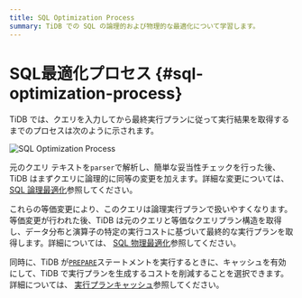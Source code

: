 ```yaml
---
title: SQL Optimization Process
summary: TiDB での SQL の論理的および物理的な最適化について学習します。
---
```


# SQL最適化プロセス {#sql-optimization-process}

TiDB では、クエリを入力してから最終実行プランに従って実行結果を取得するまでのプロセスは次のように示されます。

![SQL Optimization Process](https://docs-download.pingcap.com/media/images/docs/sql-optimization.png)

元のクエリ テキストを`parser`で解析し、簡単な妥当性チェックを行った後、TiDB はまずクエリに論理的に同等の変更を加えます。詳細な変更については、 [SQL 論理最適化](/sql-logical-optimization.md)参照してください。

これらの等価変更により、このクエリは論理実行プランで扱いやすくなります。等価変更が行われた後、TiDB は元のクエリと等価なクエリプラン構造を取得し、データ分布と演算子の特定の実行コストに基づいて最終的な実行プランを取得します。詳細については、 [SQL 物理最適化](/sql-physical-optimization.md)参照してください。

同時に、TiDB が[`PREPARE`](/sql-statements/sql-statement-prepare.md)ステートメントを実行するときに、キャッシュを有効にして、TiDB で実行プランを生成するコストを削減することを選択できます。詳細については、 [実行プランキャッシュ](/sql-prepared-plan-cache.md)参照してください。
